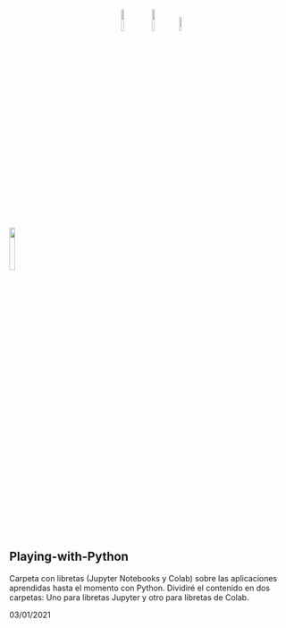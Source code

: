 <center>
  <div class='row'>
  <img src='https://colab.research.google.com/img/colab_favicon_256px.png' width=10%>
  <img src='https://www.dataquest.io/wp-content/uploads/2020/05/python_logo.png' width=10%>
  <img src='https://upload.wikimedia.org/wikipedia/commons/thumb/3/38/Jupyter_logo.svg/883px-Jupyter_logo.svg.png' width=8%>
  </div>
</center>

<img src= 'https://media1.tenor.com/images/48e1afc1fbdc8fa9ed3a8ab5ebb04b91/tenor.gif' width=14%>

## Playing-with-Python

Carpeta con libretas (Jupyter Notebooks y Colab) sobre las aplicaciones aprendidas hasta el momento con Python.
Dividiré el contenido en dos carpetas: Uno para libretas Jupyter y otro para libretas de Colab.

03/01/2021
